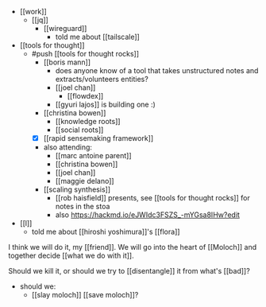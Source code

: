 - [[work]]
  - [[jq]]
    - [[wireguard]]
      - told me about [[tailscale]]
- [[tools for thought]]
  - #push [[tools for thought rocks]]
    - [[boris mann]]
      - does anyone know of a tool that takes unstructured notes and extracts/volunteers entities?
      - [[joel chan]]
        - [[flowdex]]
      - [[gyuri lajos]] is building one :)
    - [[christina bowen]]
      - [[knowledge roots]]
      - [[social roots]]
    - [x] [[rapid sensemaking framework]]
    - also attending:
      - [[marc antoine parent]]
      - [[christina bowen]]
      - [[joel chan]]
      - [[maggie delano]]
    - [[scaling synthesis]]
      - [[rob haisfield]] presents, see [[tools for thought rocks]] for notes in the stoa
      - also https://hackmd.io/eJWIdc3FSZS_-mYGsa8IHw?edit
- [[l]]
  - told me about [[hiroshi yoshimura]]'s [[flora]]

I think we will do it, my [[friend]]. We will go into the heart of [[Moloch]] and together decide [[what we do with it]].

Should we kill it, or should we try to [[disentangle]] it from what's [[bad]]?

- should we:
  - [[slay moloch]] [[save moloch]]?
